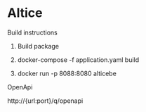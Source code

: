 # Altice

Build instructions

1. Build package

2. docker-compose -f application.yaml build

3. docker run -p 8088:8080 alticebe 


OpenApi

http://{url:port}/q/openapi

